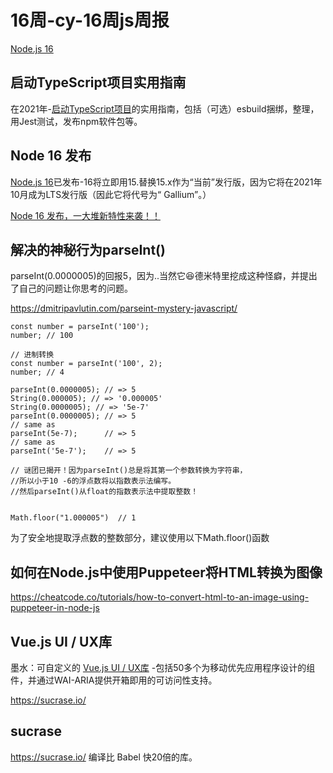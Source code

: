 # 16周-cy-16周js周报

[Node.js 16](https://nodejs.org/zh-cn/)

## 启动TypeScript项目实用指南
在2021年-[启动TypeScript项目](https://www.metachris.com/2021/04/starting-a-typescript-project-in-2021/)的实用指南，包括（可选）esbuild捆绑，整理，用Jest测试，发布npm软件包等。

## Node 16 发布
[Node.js 16](https://nodejs.org/zh-cn/)已发布-16将立即用15.替换15.x作为“当前”发行版，因为它将在2021年10月成为LTS发行版（因此它将代号为“ Gallium”。）

[Node 16 发布，一大堆新特性来袭！！](https://juejin.cn/post/6953783749653823502)


## 解决的神秘行为parseInt()
parseInt(0.0000005)的回报5，因为..当然它😆德米特里挖成这种怪癖，并提出了自己的问题让你思考的问题。

https://dmitripavlutin.com/parseint-mystery-javascript/

```
const number = parseInt('100');
number; // 100

// 进制转换
const number = parseInt('100', 2);
number; // 4

parseInt(0.0000005); // => 5
String(0.000005); // => '0.000005'
String(0.0000005); // => '5e-7'
parseInt(0.0000005); // => 5
// same as
parseInt(5e-7);      // => 5
// same as
parseInt('5e-7');    // => 5

// 谜团已揭开！因为parseInt()总是将其第一个参数转换为字符串，
//所以小于10 -6的浮点数将以指数表示法编写。
//然后parseInt()从float的指数表示法中提取整数！


Math.floor("1.000005")  // 1
```
为了安全地提取浮点数的整数部分，建议使用以下Math.floor()函数


## 如何在Node.js中使用Puppeteer将HTML转换为图像

https://cheatcode.co/tutorials/how-to-convert-html-to-an-image-using-puppeteer-in-node-js

## Vue.js UI / UX库

墨水：可自定义的 [Vue.js UI / UX库](https://inkline.io/) -包括50多个为移动优先应用程序设计的组件，并通过WAI-ARIA提供开箱即用的可访问性支持。

https://sucrase.io/


## sucrase
https://sucrase.io/
编译比 Babel 快20倍的库。

